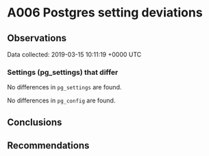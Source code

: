 # A006 Postgres setting deviations #

## Observations ##
Data collected: 2019-03-15 10:11:19 +0000 UTC  

### Settings (pg_settings) that differ ###

No differences in `pg_settings` are found.


No differences in `pg_config` are found.



## Conclusions ##


## Recommendations ##

